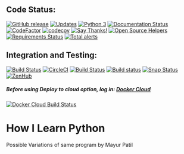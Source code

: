 ## Code Status:
[![GitHub release](https://img.shields.io/badge/release-latest-brightgreen.svg)](https://github.com/ramlaxman/How-I-Learn-Python/releases/latest) [![Updates](https://pyup.io/repos/github/ramlaxman/How-I-Learn-Python/shield.svg)](https://pyup.io/repos/github/ramlaxman/How-I-Learn-Python/) [![Python 3](https://pyup.io/repos/github/ramlaxman/How-I-Learn-Python/python-3-shield.svg)](https://pyup.io/repos/github/ramlaxman/How-I-Learn-Python/) [![Documentation Status](https://readthedocs.org/projects/how-i-learn-python/badge/?version=latest)](http://how-i-learn-python.readthedocs.io/en/latest/?badge=latest) [![CodeFactor](https://www.codefactor.io/repository/github/ramlaxman/how-i-learn-python/badge)](https://www.codefactor.io/repository/github/ramlaxman/how-i-learn-python) [![codecov](https://codecov.io/gh/ramlaxman/How-I-Learn-Python/branch/master/graph/badge.svg)](https://codecov.io/gh/ramlaxman/How-I-Learn-Python) [![Say Thanks!](https://img.shields.io/badge/Say%20Thanks-!-1EAEDB.svg)](https://saythanks.io/to/ramlaxman) [![Open Source Helpers](https://www.codetriage.com/ramlaxman/how-i-learn-python/badges/users.svg)](https://www.codetriage.com/ramlaxman/how-i-learn-python) [![Requirements Status](https://requires.io/github/ramlaxman/How-I-Learn-Python/requirements.svg?branch=master)](https://requires.io/github/ramlaxman/How-I-Learn-Python/requirements/?branch=master) [![Total alerts](https://img.shields.io/lgtm/alerts/g/ramlaxman/How-I-Learn-Python.svg?logo=lgtm&logoWidth=18)](https://lgtm.com/projects/g/ramlaxman/How-I-Learn-Python/alerts/)


## Integration and Testing: 
[![Build Status](https://semaphoreci.com/api/v1/ramlaxman/how-i-learn-python/branches/master/badge.svg)](https://semaphoreci.com/ramlaxman/how-i-learn-python) [![CircleCI](https://circleci.com/gh/ramlaxman/How-I-Learn-Python.svg?style=svg)](https://circleci.com/gh/ramlaxman/How-I-Learn-Python)  [![Build Status](https://travis-ci.org/ramlaxman/How-I-Learn-Python.svg?branch=master)](https://travis-ci.org/ramlaxman/How-I-Learn-Python)  [![Build status](https://ci.appveyor.com/api/projects/status/saspb5rnumuvcgtt?svg=true)](https://ci.appveyor.com/project/ramlaxman/how-i-learn-python) [![Snap Status](https://build.snapcraft.io/badge/ramlaxman/How-I-Learn-Python.svg)](https://build.snapcraft.io/user/ramlaxman/How-I-Learn-Python) [![ZenHub](https://img.shields.io/badge/Shipping_faster_with-ZenHub-5e60ba.svg?style=flat-square)](https://app.zenhub.com/workspace/o/ramlaxman/how-i-learn-python/boards) 

#####  Before using Deploy to cloud option, log in: [Docker Cloud](https://cloud.docker.com)

[![Docker Cloud Build Status](https://img.shields.io/docker/cloud/build/ramlaxman/How-I-Learn-Python.svg?style=plastic)](https://cloud.docker.com/stack/deploy/?repo=https://github.com/ramlaxman/How-I-Learn-Python)


# How I Learn Python
Possible Variations of same program by Mayur Patil
